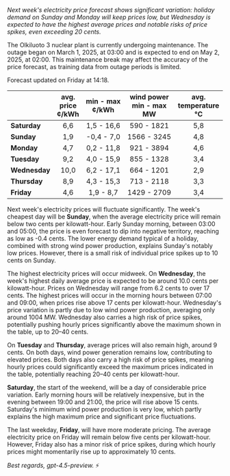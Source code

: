 *Next week's electricity price forecast shows significant variation: holiday demand on Sunday and Monday will keep prices low, but Wednesday is expected to have the highest average prices and notable risks of price spikes, even exceeding 20 cents.*

The Olkiluoto 3 nuclear plant is currently undergoing maintenance. The outage began on March 1, 2025, at 03:00 and is expected to end on May 2, 2025, at 02:00. This maintenance break may affect the accuracy of the price forecast, as training data from outage periods is limited.

Forecast updated on Friday at 14:18.

|              | avg.<br>price<br>¢/kWh | min - max<br>¢/kWh | wind power<br>min - max<br>MW | avg.<br>temperature<br>°C |
|:-------------|:----------------:|:----------------:|:-------------:|:-------------:|
| **Saturday** |        6,6       |      1,5 - 16,6      |      590 - 1821     |      5,8      |
| **Sunday**   |        1,9       |     -0,4 - 7,0       |     1566 - 3245     |      4,8      |
| **Monday**   |        4,7       |      0,2 - 11,8      |      921 - 3894     |      4,6      |
| **Tuesday**  |        9,2       |      4,0 - 15,9      |      855 - 1328     |      3,4      |
| **Wednesday**|       10,0       |      6,2 - 17,1      |      664 - 1201     |      2,9      |
| **Thursday** |        8,9       |      4,3 - 15,3      |      713 - 2118     |      3,3      |
| **Friday**   |        4,6       |      1,9 - 8,7       |     1429 - 2709     |      3,4      |

Next week's electricity prices will fluctuate significantly. The week's cheapest day will be **Sunday**, when the average electricity price will remain below two cents per kilowatt-hour. Early Sunday morning, between 03:00 and 05:00, the price is even forecast to dip into negative territory, reaching as low as -0.4 cents. The lower energy demand typical of a holiday, combined with strong wind power production, explains Sunday's notably low prices. However, there is a small risk of individual price spikes up to 10 cents on Sunday.

The highest electricity prices will occur midweek. On **Wednesday**, the week's highest daily average price is expected to be around 10.0 cents per kilowatt-hour. Prices on Wednesday will range from 6.2 cents to over 17 cents. The highest prices will occur in the morning hours between 07:00 and 09:00, when prices rise above 17 cents per kilowatt-hour. Wednesday's price variation is partly due to low wind power production, averaging only around 1004 MW. Wednesday also carries a high risk of price spikes, potentially pushing hourly prices significantly above the maximum shown in the table, up to 20–40 cents.

On **Tuesday** and **Thursday**, average prices will also remain high, around 9 cents. On both days, wind power generation remains low, contributing to elevated prices. Both days also carry a high risk of price spikes, meaning hourly prices could significantly exceed the maximum prices indicated in the table, potentially reaching 20–40 cents per kilowatt-hour.

**Saturday**, the start of the weekend, will be a day of considerable price variation. Early morning hours will be relatively inexpensive, but in the evening between 19:00 and 21:00, the price will rise above 15 cents. Saturday's minimum wind power production is very low, which partly explains the high maximum price and significant price fluctuations.

The last weekday, **Friday**, will have more moderate pricing. The average electricity price on Friday will remain below five cents per kilowatt-hour. However, Friday also has a minor risk of price spikes, during which hourly prices might momentarily rise up to approximately 10 cents.

*Best regards, gpt-4.5-preview.* ⚡
